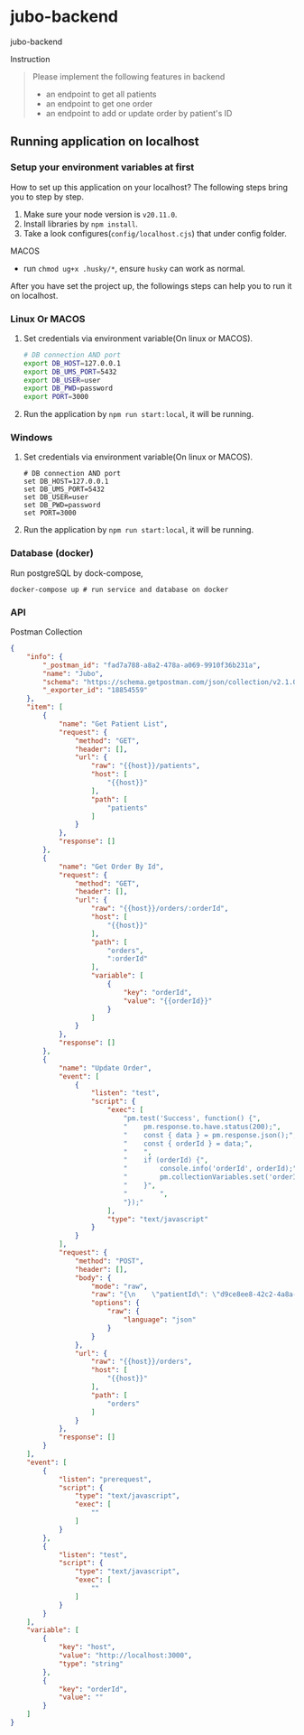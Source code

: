 # jubo-backend

jubo-backend

Instruction
> Please implement the following features in backend
> - an endpoint to get all patients
> - an endpoint to get one order
> - an endpoint to add or update order by patient's ID
>

## Running application on localhost

### Setup your environment variables at first

How to set up this application on your localhost? The following steps bring you to step by step.

1. Make sure your node version is `v20.11.0`.
2. Install libraries by `npm install`.
3. Take a look configures(`config/localhost.cjs`) that under config folder.

MACOS
- run `chmod ug+x .husky/*`, ensure `husky` can work as normal.

After you have set the project up, the followings steps can help you to run it on localhost.

### Linux Or MACOS

1. Set credentials via environment variable(On linux or MACOS).

    ```bash
    # DB connection AND port
    export DB_HOST=127.0.0.1
    export DB_UMS_PORT=5432
    export DB_USER=user
    export DB_PWD=password
    export PORT=3000
    ```
2. Run the application by `npm run start:local`, it will be running.

### Windows

1. Set credentials via environment variable(On linux or MACOS).

    ```shell
    # DB connection AND port
    set DB_HOST=127.0.0.1
    set DB_UMS_PORT=5432
    set DB_USER=user
    set DB_PWD=password
    set PORT=3000
    ```

2. Run the application by `npm run start:local`, it will be running.

### Database (docker)

Run postgreSQL by dock-compose,
```shell
docker-compose up # run service and database on docker
```

### API

Postman Collection
```JSON
{
	"info": {
		"_postman_id": "fad7a788-a8a2-478a-a069-9910f36b231a",
		"name": "Jubo",
		"schema": "https://schema.getpostman.com/json/collection/v2.1.0/collection.json",
		"_exporter_id": "18854559"
	},
	"item": [
		{
			"name": "Get Patient List",
			"request": {
				"method": "GET",
				"header": [],
				"url": {
					"raw": "{{host}}/patients",
					"host": [
						"{{host}}"
					],
					"path": [
						"patients"
					]
				}
			},
			"response": []
		},
		{
			"name": "Get Order By Id",
			"request": {
				"method": "GET",
				"header": [],
				"url": {
					"raw": "{{host}}/orders/:orderId",
					"host": [
						"{{host}}"
					],
					"path": [
						"orders",
						":orderId"
					],
					"variable": [
						{
							"key": "orderId",
							"value": "{{orderId}}"
						}
					]
				}
			},
			"response": []
		},
		{
			"name": "Update Order",
			"event": [
				{
					"listen": "test",
					"script": {
						"exec": [
							"pm.test('Success', function() {",
							"    pm.response.to.have.status(200);",
							"    const { data } = pm.response.json();",
							"    const { orderId } = data;",
							"    ",
							"    if (orderId) {",
							"        console.info('orderId', orderId);",
							"        pm.collectionVariables.set('orderId', orderId);",
							"    }",
							"        ",
							"});"
						],
						"type": "text/javascript"
					}
				}
			],
			"request": {
				"method": "POST",
				"header": [],
				"body": {
					"mode": "raw",
					"raw": "{\n    \"patientId\": \"d9ce8ee8-42c2-4a8a-9b0b-c3bf456e9d9d\",\n    \"message\": \"超過120請施打8u\"\n}",
					"options": {
						"raw": {
							"language": "json"
						}
					}
				},
				"url": {
					"raw": "{{host}}/orders",
					"host": [
						"{{host}}"
					],
					"path": [
						"orders"
					]
				}
			},
			"response": []
		}
	],
	"event": [
		{
			"listen": "prerequest",
			"script": {
				"type": "text/javascript",
				"exec": [
					""
				]
			}
		},
		{
			"listen": "test",
			"script": {
				"type": "text/javascript",
				"exec": [
					""
				]
			}
		}
	],
	"variable": [
		{
			"key": "host",
			"value": "http://localhost:3000",
			"type": "string"
		},
		{
			"key": "orderId",
			"value": ""
		}
	]
}
```